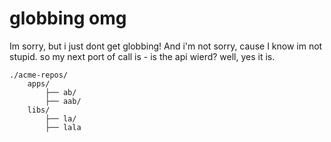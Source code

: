 # globbing omg

Im sorry, but i just dont get globbing!
And i'm not sorry, cause I know im not stupid.
so my next port of call is - is the api wierd?
well, yes it is.

```
./acme-repos/
    apps/
        ├── ab/
        ├── aab/
    libs/
        ├── la/
        ├── lala

```
